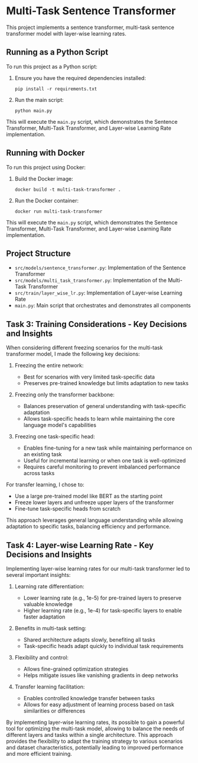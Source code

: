 # Multi-Task Sentence Transformer

This project implements a sentence transformer, multi-task sentence transformer model with layer-wise learning rates.


## Running as a Python Script

To run this project as a Python script:

1. Ensure you have the required dependencies installed:
   ```
   pip install -r requirements.txt
   ```

2. Run the main script:
   ```
   python main.py
   ```

This will execute the `main.py` script, which demonstrates the Sentence Transformer, Multi-Task Transformer, and Layer-wise Learning Rate implementation.


## Running with Docker

To run this project using Docker:

1. Build the Docker image:
   ```
   docker build -t multi-task-transformer .
   ```

2. Run the Docker container:
   ```
   docker run multi-task-transformer
   ```

This will execute the `main.py` script, which demonstrates the Sentence Transformer, Multi-Task Transformer, and Layer-wise Learning Rate implementation.

## Project Structure

- `src/models/sentence_transformer.py`: Implementation of the Sentence Transformer
- `src/models/multi_task_transformer.py`: Implementation of the Multi-Task Transformer
- `src/train/layer_wise_lr.py`: Implementation of Layer-wise Learning Rate
- `main.py`: Main script that orchestrates and demonstrates all components

## Task 3: Training Considerations - Key Decisions and Insights

When considering different freezing scenarios for the multi-task transformer model, I made the following key decisions:

1. Freezing the entire network:
   - Best for scenarios with very limited task-specific data
   - Preserves pre-trained knowledge but limits adaptation to new tasks

2. Freezing only the transformer backbone:
   - Balances preservation of general understanding with task-specific adaptation
   - Allows task-specific heads to learn while maintaining the core language model's capabilities

3. Freezing one task-specific head:
   - Enables fine-tuning for a new task while maintaining performance on an existing task
   - Useful for incremental learning or when one task is well-optimized
   - Requires careful monitoring to prevent imbalanced performance across tasks

For transfer learning, I chose to:
- Use a large pre-trained model like BERT as the starting point
- Freeze lower layers and unfreeze upper layers of the transformer
- Fine-tune task-specific heads from scratch

This approach leverages general language understanding while allowing adaptation to specific tasks, balancing efficiency and performance.

## Task 4: Layer-wise Learning Rate - Key Decisions and Insights

Implementing layer-wise learning rates for our multi-task transformer led to several important insights:

1. Learning rate differentiation:
   - Lower learning rate (e.g., 1e-5) for pre-trained layers to preserve valuable knowledge
   - Higher learning rate (e.g., 1e-4) for task-specific layers to enable faster adaptation

2. Benefits in multi-task setting:
   - Shared architecture adapts slowly, benefiting all tasks
   - Task-specific heads adapt quickly to individual task requirements

3. Flexibility and control:
   - Allows fine-grained optimization strategies
   - Helps mitigate issues like vanishing gradients in deep networks

4. Transfer learning facilitation:
   - Enables controlled knowledge transfer between tasks
   - Allows for easy adjustment of learning process based on task similarities or differences

By implementing layer-wise learning rates, its possible to gain a powerful tool for optimizing the multi-task model, allowing to balance the needs of different layers and tasks within a single architecture. This approach provides the flexibility to adapt the training strategy to various scenarios and dataset characteristics, potentially leading to improved performance and more efficient training.